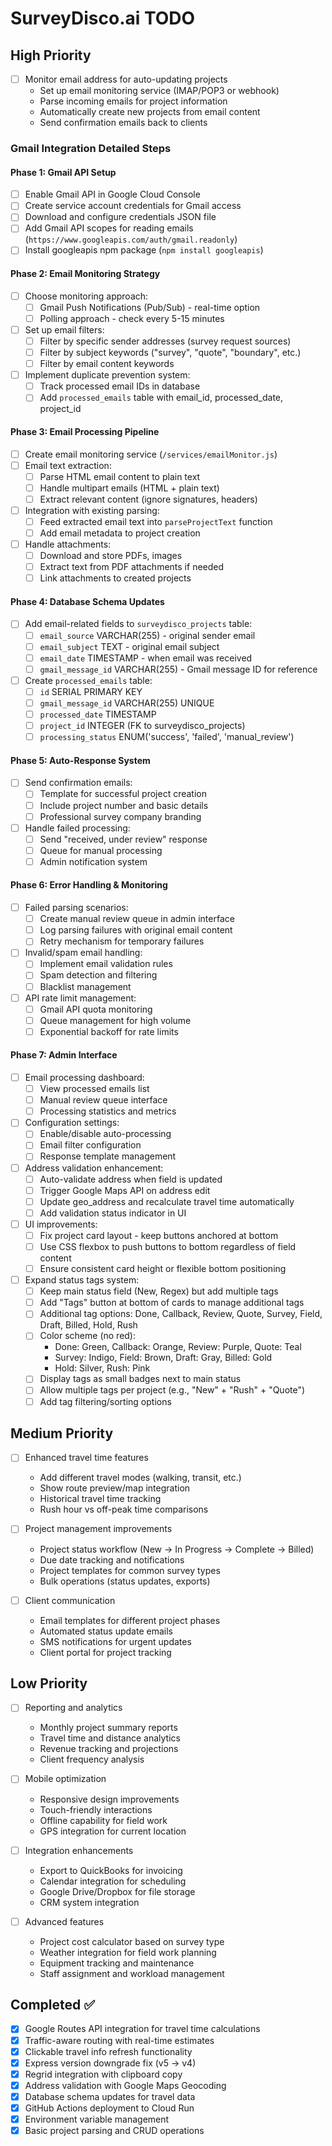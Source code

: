 # SurveyDisco.ai TODO

## High Priority
- [ ] Monitor email address for auto-updating projects
  - Set up email monitoring service (IMAP/POP3 or webhook)
  - Parse incoming emails for project information
  - Automatically create new projects from email content
  - Send confirmation emails back to clients

### Gmail Integration Detailed Steps

#### Phase 1: Gmail API Setup
- [ ] Enable Gmail API in Google Cloud Console
- [ ] Create service account credentials for Gmail access
- [ ] Download and configure credentials JSON file
- [ ] Add Gmail API scopes for reading emails (`https://www.googleapis.com/auth/gmail.readonly`)
- [ ] Install googleapis npm package (`npm install googleapis`)

#### Phase 2: Email Monitoring Strategy
- [ ] Choose monitoring approach:
  - [ ] Gmail Push Notifications (Pub/Sub) - real-time option
  - [ ] Polling approach - check every 5-15 minutes
- [ ] Set up email filters:
  - [ ] Filter by specific sender addresses (survey request sources)
  - [ ] Filter by subject keywords ("survey", "quote", "boundary", etc.)
  - [ ] Filter by email content keywords
- [ ] Implement duplicate prevention system:
  - [ ] Track processed email IDs in database
  - [ ] Add `processed_emails` table with email_id, processed_date, project_id

#### Phase 3: Email Processing Pipeline
- [ ] Create email monitoring service (`/services/emailMonitor.js`)
- [ ] Email text extraction:
  - [ ] Parse HTML email content to plain text
  - [ ] Handle multipart emails (HTML + plain text)
  - [ ] Extract relevant content (ignore signatures, headers)
- [ ] Integration with existing parsing:
  - [ ] Feed extracted email text into `parseProjectText` function
  - [ ] Add email metadata to project creation
- [ ] Handle attachments:
  - [ ] Download and store PDFs, images
  - [ ] Extract text from PDF attachments if needed
  - [ ] Link attachments to created projects

#### Phase 4: Database Schema Updates
- [ ] Add email-related fields to `surveydisco_projects` table:
  - [ ] `email_source` VARCHAR(255) - original sender email
  - [ ] `email_subject` TEXT - original email subject
  - [ ] `email_date` TIMESTAMP - when email was received
  - [ ] `gmail_message_id` VARCHAR(255) - Gmail message ID for reference
- [ ] Create `processed_emails` table:
  - [ ] `id` SERIAL PRIMARY KEY
  - [ ] `gmail_message_id` VARCHAR(255) UNIQUE
  - [ ] `processed_date` TIMESTAMP
  - [ ] `project_id` INTEGER (FK to surveydisco_projects)
  - [ ] `processing_status` ENUM('success', 'failed', 'manual_review')

#### Phase 5: Auto-Response System
- [ ] Send confirmation emails:
  - [ ] Template for successful project creation
  - [ ] Include project number and basic details
  - [ ] Professional survey company branding
- [ ] Handle failed processing:
  - [ ] Send "received, under review" response
  - [ ] Queue for manual processing
  - [ ] Admin notification system

#### Phase 6: Error Handling & Monitoring
- [ ] Failed parsing scenarios:
  - [ ] Create manual review queue in admin interface
  - [ ] Log parsing failures with original email content
  - [ ] Retry mechanism for temporary failures
- [ ] Invalid/spam email handling:
  - [ ] Implement email validation rules
  - [ ] Spam detection and filtering
  - [ ] Blacklist management
- [ ] API rate limit management:
  - [ ] Gmail API quota monitoring
  - [ ] Queue management for high volume
  - [ ] Exponential backoff for rate limits

#### Phase 7: Admin Interface
- [ ] Email processing dashboard:
  - [ ] View processed emails list
  - [ ] Manual review queue interface
  - [ ] Processing statistics and metrics
- [ ] Configuration settings:
  - [ ] Enable/disable auto-processing
  - [ ] Email filter configuration
  - [ ] Response template management

- [ ] Address validation enhancement:
  - [ ] Auto-validate address when field is updated
  - [ ] Trigger Google Maps API on address edit
  - [ ] Update geo_address and recalculate travel time automatically
  - [ ] Add validation status indicator in UI

- [ ] UI improvements:
  - [ ] Fix project card layout - keep buttons anchored at bottom
  - [ ] Use CSS flexbox to push buttons to bottom regardless of field content
  - [ ] Ensure consistent card height or flexible bottom positioning

- [ ] Expand status tags system:
  - [ ] Keep main status field (New, Regex) but add multiple tags
  - [ ] Add "Tags" button at bottom of cards to manage additional tags
  - [ ] Additional tag options: Done, Callback, Review, Quote, Survey, Field, Draft, Billed, Hold, Rush
  - [ ] Color scheme (no red): 
    - Done: Green, Callback: Orange, Review: Purple, Quote: Teal
    - Survey: Indigo, Field: Brown, Draft: Gray, Billed: Gold
    - Hold: Silver, Rush: Pink
  - [ ] Display tags as small badges next to main status
  - [ ] Allow multiple tags per project (e.g., "New" + "Rush" + "Quote")
  - [ ] Add tag filtering/sorting options

## Medium Priority
- [ ] Enhanced travel time features
  - Add different travel modes (walking, transit, etc.)
  - Show route preview/map integration
  - Historical travel time tracking
  - Rush hour vs off-peak time comparisons

- [ ] Project management improvements
  - Project status workflow (New → In Progress → Complete → Billed)
  - Due date tracking and notifications
  - Project templates for common survey types
  - Bulk operations (status updates, exports)

- [ ] Client communication
  - Email templates for different project phases
  - Automated status update emails
  - SMS notifications for urgent updates
  - Client portal for project tracking

## Low Priority
- [ ] Reporting and analytics
  - Monthly project summary reports
  - Travel time and distance analytics
  - Revenue tracking and projections
  - Client frequency analysis

- [ ] Mobile optimization
  - Responsive design improvements
  - Touch-friendly interactions
  - Offline capability for field work
  - GPS integration for current location

- [ ] Integration enhancements
  - Export to QuickBooks for invoicing
  - Calendar integration for scheduling
  - Google Drive/Dropbox for file storage
  - CRM system integration

- [ ] Advanced features
  - Project cost calculator based on survey type
  - Weather integration for field work planning
  - Equipment tracking and maintenance
  - Staff assignment and workload management

## Completed ✅
- [x] Google Routes API integration for travel time calculations
- [x] Traffic-aware routing with real-time estimates
- [x] Clickable travel info refresh functionality
- [x] Express version downgrade fix (v5 → v4)
- [x] Regrid integration with clipboard copy
- [x] Address validation with Google Maps Geocoding
- [x] Database schema updates for travel data
- [x] GitHub Actions deployment to Cloud Run
- [x] Environment variable management
- [x] Basic project parsing and CRUD operations
